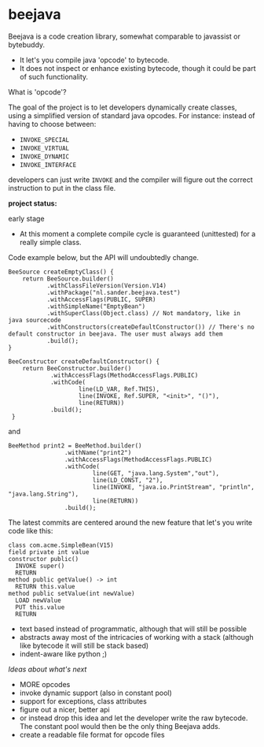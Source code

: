 # beejava
Beejava is a code creation library, somewhat comparable to javassist or bytebuddy.  
* It let's you compile java 'opcode' to bytecode.
* It does not inspect or enhance existing bytecode, though it could be part of such functionality. 

What is 'opcode'?

The goal of the project is to let developers dynamically create classes, using a simplified version of standard java opcodes. For instance: 
instead of having to choose between:
- ```INVOKE_SPECIAL```
- ```INVOKE_VIRTUAL```
- ```INVOKE_DYNAMIC``` 
- ```INVOKE_INTERFACE```

developers can just write ```INVOKE``` and the compiler will figure out the correct instruction to put in the class file.

__project status:__

early stage
* At this moment a complete compile cycle is guaranteed (unittested) for a really simple class. 

Code example below, but the API will undoubtedly change. 

```
BeeSource createEmptyClass() {
    return BeeSource.builder()
           .withClassFileVersion(Version.V14)
           .withPackage("nl.sander.beejava.test")
           .withAccessFlags(PUBLIC, SUPER)
           .withSimpleName("EmptyBean")
           .withSuperClass(Object.class) // Not mandatory, like in java sourcecode
           .withConstructors(createDefaultConstructor()) // There's no default constructor in beejava. The user must always add them
           .build();
}

BeeConstructor createDefaultConstructor() {
    return BeeConstructor.builder()
            .withAccessFlags(MethodAccessFlags.PUBLIC)
            .withCode(
                    line(LD_VAR, Ref.THIS),
                    line(INVOKE, Ref.SUPER, "<init>", "()"),
                    line(RETURN))
            .build();
 }
```

and
```
BeeMethod print2 = BeeMethod.builder()
                .withName("print2")
                .withAccessFlags(MethodAccessFlags.PUBLIC)
                .withCode(
                        line(GET, "java.lang.System","out"),
                        line(LD_CONST, "2"),
                        line(INVOKE, "java.io.PrintStream", "println", "java.lang.String"),
                        line(RETURN))
                .build();
```

The latest commits are centered around the new feature that let's you write code like this:
```
class com.acme.SimpleBean(V15)
field private int value
constructor public()
  INVOKE super()
  RETURN
method public getValue() -> int
  RETURN this.value
method public setValue(int newValue)
  LOAD newValue
  PUT this.value
  RETURN
```
* text based instead of programmatic, although that will still be possible
* abstracts away most of the intricacies of working with a stack (although like bytecode it will still be stack based)
* indent-aware like python ;)


*Ideas about what's next*
* MORE opcodes
* invoke dynamic support (also in constant pool)
* support for exceptions, class attributes
* figure out a nicer, better api
* or instead drop this idea and let the developer write the raw bytecode. The constant pool would then be the only thing Beejava adds.
* create a readable file format for opcode files
